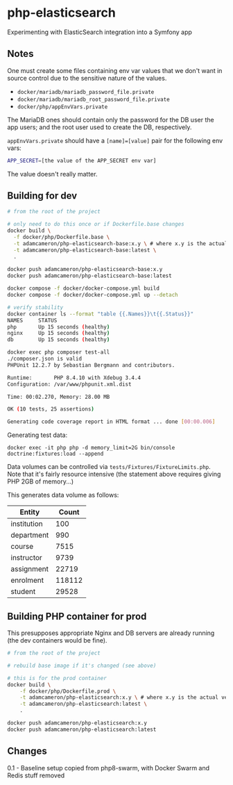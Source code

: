 # php-elasticsearch
Experimenting with ElasticSearch integration into a Symfony app

## Notes

One must create some files containing env var values that we don't want
in source control due to the sensitive nature of the values.

* `docker/mariadb/mariadb_password_file.private`
* `docker/mariadb/mariadb_root_password_file.private`
* `docker/php/appEnvVars.private`

The MariaDB ones should contain only the password for the DB user the app users;
and the root user used to create the DB, respectively.

`appEnvVars.private` should have a `[name]=[value]` pair for the following env vars:

```bash
APP_SECRET=[the value of the APP_SECRET env var]
```
The value doesn't really matter.


## Building for dev

```bash
# from the root of the project

# only need to do this once or if Dockerfile.base changes
docker build \
  -f docker/php/Dockerfile.base \
  -t adamcameron/php-elasticsearch-base:x.y \ # where x.y is the actual version, e.g. 3.0 \
  -t adamcameron/php-elasticsearch-base:latest \
  .
  
docker push adamcameron/php-elasticsearch-base:x.y 
docker push adamcameron/php-elasticsearch-base:latest  

docker compose -f docker/docker-compose.yml build
docker compose -f docker/docker-compose.yml up --detach

# verify stability
docker container ls --format "table {{.Names}}\t{{.Status}}"
NAMES     STATUS
php       Up 15 seconds (healthy)
nginx     Up 15 seconds (healthy)
db        Up 15 seconds (healthy)

docker exec php composer test-all
./composer.json is valid
PHPUnit 12.2.7 by Sebastian Bergmann and contributors.

Runtime:       PHP 8.4.10 with Xdebug 3.4.4
Configuration: /var/www/phpunit.xml.dist

Time: 00:02.270, Memory: 28.00 MB

OK (10 tests, 25 assertions)

Generating code coverage report in HTML format ... done [00:00.006]
```
Generating test data:

```
docker exec -it php php -d memory_limit=2G bin/console doctrine:fixtures:load --append
```

Data volumes can be controlled via `tests/Fixtures/FixtureLimits.php`.
Note that it's fairly resource intensive (the statement above requires giving PHP 2GB of memory...)

This generates data volume as follows:

| Entity       | Count   |
|--------------|---------|
| institution  | 100     |
| department   | 990     |
| course       | 7515    |
| instructor   | 9739    |
| assignment   | 22719   |
| enrolment    | 118112  |
| student      | 29528   |


## Building PHP container for prod

This presupposes appropriate Nginx and DB servers are already running
(the dev containers would be fine).

```bash
# from the root of the project

# rebuild base image if it's changed (see above)

# this is for the prod container
docker build \
    -f docker/php/Dockerfile.prod \
    -t adamcameron/php-elasticsearch:x.y \ # where x.y is the actual version, e.g. 0.6 \
    -t adamcameron/php-elasticsearch:latest \
    .

docker push adamcameron/php-elasticsearch:x.y
docker push adamcameron/php-elasticsearch:latest
```

## Changes

0.1 - Baseline setup copied from php8-swarm, with Docker Swarm and Redis stuff removed
